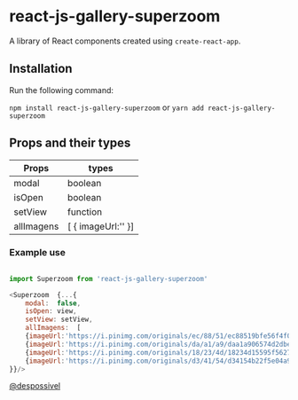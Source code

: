 # react-js-gallery-superzoom
A library of React components created using `create-react-app`.

## Installation
Run the following command:

`npm install react-js-gallery-superzoom`
or
`yarn add react-js-gallery-superzoom`

## Props and their types

| Props | types | 
|--|--|
|modal | boolean |
|isOpen | boolean |
|setView | function |
|allImagens | [ { imageUrl:'' }] |

### Example use

```js

import Superzoom from 'react-js-gallery-superzoom'

<Superzoom  {...{
	modal:  false,
	isOpen: view,
	setView: setView,
	allImagens:  [
	{imageUrl:'https://i.pinimg.com/originals/ec/88/51/ec88519bfe56f4f03a65820458b46f46.jpg'},
	{imageUrl:'https://i.pinimg.com/originals/da/a1/a9/daa1a906574d2dbe16e290895e31c362.jpg'},
	{imageUrl:'https://i.pinimg.com/originals/18/23/4d/18234d15595f5627ef8ed25364673df2.jpg'},
	{imageUrl:'https://i.pinimg.com/originals/d3/41/54/d34154b22f5e04a9a63e77ffdecd31fc.jpg'}  ],
}}/>
```



[@despossivel](https://github.com/despossivel)